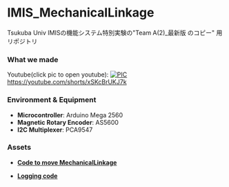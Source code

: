 # IMIS_MechanicalLinkage
Tsukuba Univ IMISの機能システム特別実験の"Team A(2)_最新版 のコピー" 用リポジトリ

### What we made
Youtube(click pic to open youtube):
[![PIC](http://img.youtube.com/vi/xSKcBrUKJ7k/maxresdefault.jpg)](https://youtube.com/shorts/xSKcBrUKJ7k)
https://youtube.com/shorts/xSKcBrUKJ7k

### Environment & Equipment

- **Microcontroller**: Arduino Mega 2560
- **Magnetic Rotary Encoder**: AS5600
- **I2C Multiplexer**: PCA9547

### Assets
- **[Code to move MechanicalLinkage](https://github.com/pampem/IMIS_MechanicalLinkage/tree/main/DualMotorPID)**

- **[Logging code](https://github.com/pampem/IMIS_MechanicalLinkage/blob/main/DualMotorPID/logging.py)**


